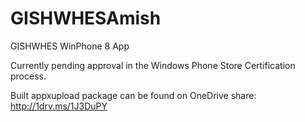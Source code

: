 # GISHWHESAmish
GISHWHES WinPhone 8 App

Currently pending approval in the Windows Phone Store Certification process.

Built appxupload package can be found on OneDrive share:
http://1drv.ms/1J3DuPY
